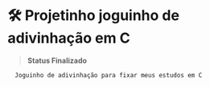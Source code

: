 # 🛠️ Projetinho joguinho de adivinhação em C

> **Status Finalizado**

```
  Joguinho de adivinhação para fixar meus estudos em C
```

